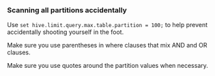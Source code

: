 ### Scanning all partitions accidentally

Use `set hive.limit.query.max.table.partition = 100;` to help prevent accidentally shooting yourself in the foot.

Make sure you use parentheses in where clauses that mix AND and OR clauses.

Make sure you use quotes around the partition values when necessary.